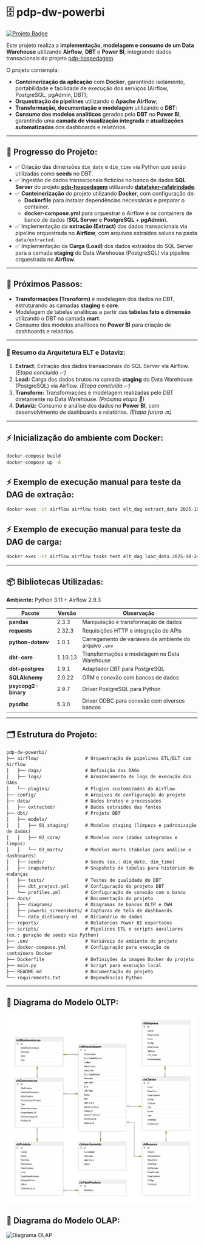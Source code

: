 # 🗄️ pdp-dw-powerbi
[![Projeto Badge](https://img.shields.io/badge/-pdp--hospedagem-2B5482?style=flat-square&logo=github&logoColor=fff)](https://github.com/rafa-trindade/pdp-hospedagem)

Este projeto realiza a **implementação, modelagem e consumo de um Data Warehouse** utilizando **Airflow**, **DBT** e **Power BI**, integrando dados transacionais do projeto [pdp-hospedagem](https://github.com/rafa-trindade/pdp-hospedagem).

O projeto contempla:  
- **Conteinerização da aplicação** com **Docker**, garantindo isolamento, portabilidade e facilidade de execução dos serviços (Airflow, PostgreSQL, pgAdmin, DBT);  
- **Orquestração de pipelines** utilizando o **Apache Airflow**;  
- **Transformação, documentação e modelagem** utilizando o **DBT**:
- **Consumo dos modelos analíticos** gerados pelo **DBT** no **Power BI**, garantindo uma **camada de visualização integrada** e **atualizações automatizadas** dos dashboards e relatórios.

---

## 📍 Progresso do Projeto:

- ✅ Criação das dimensões `dim_date` e `dim_time` via Python que serão utilizadas como **seeds** no DBT.  
- ✅ Ingestão de dados transacionais fictícios no banco de dados **SQL Server** do projeto [**pdp-hospedagem**](https://github.com/rafa-trindade/pdp-hospedagem) utilizando [**datafaker-rafatrindade**](https://github.com/rafa-trindade/datafaker-rafatrindade).  
- ✅ **Conteinerização** do projeto utilizando **Docker**, com configuração de:
  - **Dockerfile** para instalar dependências necessárias e preparar o container.
  - **docker-compose.yml** para orquestrar o Airflow e os containers de banco de dados (**SQL Server** e **PostgreSQL** + **pgAdmin**).
- ✅ Implementação da **extração (Extract)** dos dados transacionais via pipeline orquestrada no **Airflow**, com arquivos extraídos salvos na pasta `data/extracted`.  
- ✅ Implementação da **Carga (Load)** dos dados extraídos do SQL Server para a camada **staging** do Data Warehouse (PostgreSQL) via pipeline orquestrada no **Airflow**.  

---

## 🚧 Próximos Passos:

- **Transformações (Transform)** e modelagem dos dados no DBT, estruturando as camadas **staging** e **core**.  
- Modelagem de tabelas analíticas a partir das **tabelas fato e dimensão** utilizando o DBT na camada **mart**.  
- Consumo dos modelos analíticos no **Power BI** para criação de dashboards e relaórios.  

---

### 🔁 Resumo da Arquitetura ELT e Dataviz:

1. **Extract:** Extração dos dados transacionais do SQL Server via Airflow. *(Etapa concluída ✅)*  
2. **Load:** Carga dos dados brutos na camada **staging** do Data Warehouse (PostgreSQL) via Airflow. *(Etapa concluída ✅)*
3. **Transform:** Transformações e modelagem realizadas pelo DBT diretamente no Data Warehouse. *(Próxima etapa 🚧)* 
4. **Dataviz:** Consumo e análise dos dados no **Power BI**, com desenvolvimento de dashboards e relatórios. *(Etapa futura 🔜)*  

---

## ⚡ Inicialização do ambiente com Docker:

```bash
docker-compose build
docker-compose up -d
```

## ⚡ Exemplo de execução manual para teste da DAG de extração:

```bash
docker exec -it airflow airflow tasks test elt_dag extract_data 2025-10-24
```

## ⚡ Exemplo de execução manual para teste da DAG de carga:

```bash
docker exec -it airflow airflow tasks test elt_dag load_data 2025-10-24
```

---

## 📦 Bibliotecas Utilizadas:

**Ambiente:** Python 3.11 + Airflow 2.9.3

| Pacote            | Versão      | Observação |
|-------------------|------------|------------|
| **pandas**        | 2.3.3      | Manipulação e transformação de dados |
| **requests**      | 2.32.3     | Requisições HTTP e integração de APIs |
| **python-dotenv** | 1.0.1      | Carregamento de variáveis de ambiente do arquivo `.env` |
| **dbt-core**      | 1.10.13    | Transformações e modelagem no Data Warehouse |
| **dbt-postgres**  | 1.9.1      | Adaptador DBT para PostgreSQL |
| **SQLAlchemy**    | 2.0.22     | ORM e conexão com bancos de dados |
| **psycopg2-binary** | 2.9.7   | Driver PostgreSQL para Python |
| **pyodbc**        | 5.3.0      | Driver ODBC para conexão com diversos bancos |

---

## 🗂️ Estrutura do Projeto:

```text
pdp-dw-powerbi/
├── airflow/                 # Orquestração de pipelines ETL/ELT com Airflow
│   ├── dags/                # Definição dos DAGs
│   ├── logs/                # Armazenamento de logs de execução dos DAGs
│   └── plugins/             # Plugins customizados do Airflow
├── config/                  # Arquivos de configuração do projeto
├── data/                    # Dados brutos e processados
│   ├── extracted/           # Dados extraídos das fontes
├── dbt/                     # Projeto DBT
│   ├── models/              
│   │   ├── 01_staging/      # Modelos staging (limpeza e padronização de dados)
│   │   ├── 02_core/         # Modelos core (dados integrados e limpos)
│   │   └── 03_marts/        # Modelos marts (tabelas para análise e dashboards)
│   ├── seeds/               # Seeds (ex.: dim_date, dim_time)
│   ├── snapshots/           # Snapshots de tabelas para histórico de mudanças
│   ├── tests/               # Testes de qualidade do DBT
│   ├── dbt_project.yml      # Configuração do projeto DBT
│   └── profiles.yml         # Configuração de conexão com o banco
├── docs/                    # Documentação do projeto
│   ├── diagrams/            # Diagramas de bancos OLTP e DWH
│   ├── powerbi_screenshots/ # Capturas de tela de dashboards
│   └── data_dictionary.md   # Dicionário de dados
├── reports/                 # Relatórios Power BI exportados
├── scripts/                 # Pipelines ETL e scripts auxiliares (ex.: geração de seeds via Python)
├── .env                     # Variáveis de ambiente do projeto
├── docker-compose.yml       # Configuração para execução de containers Docker
├── Dockerfile               # Definições da imagem Docker do projeto
├── main.py                  # Script para execução local
├── README.md                # Documentação do projeto
└── requirements.txt         # Dependências Python
```

---

## 🧩 Diagrama do Modelo OLTP:
![Diagrama OLTP](docs/diagrams/oltp_model.png)

## 🧠 Diagrama do Modelo OLAP:
![Diagrama OLAP](docs/diagrams/olap_model.png)
